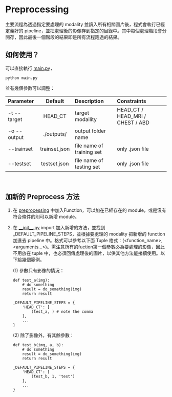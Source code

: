 # Preprocessing
主要流程為透過指定要處理的 modality 並讀入所有相關圖片後，程式會執行已經定義好的 pipeline，並把處理後的影像存到指定的目錄中。其中每個處理階段會分開存，因此最後一個階段的結果即是所有流程跑過的結果。
## 如何使用？
可以直接執行 [main.py](https://github.com/Nana2929/Medical-VQA/blob/preprocess/main.py)，
```
python main.py
```
並有幾個參數可以調整：

| Parameter     |      Default       | Description                               |                    Constraints           |
|:--------------|:------------------:|:------------------------------------------|:------------------------------------------|
| -t --target   | HEAD_CT | target modaility | HEAD_CT / HEAD_MRI / CHEST / ABD
| -o --output   | ./outputs/ | output folder name |
| --trainset |         trainset.json          | file name of training set | only .json file
| --testset |         testset.json         | file name of testing set | only .json file
<br />

## 加新的 Preprocess 方法
1. 在 [preprocessing](https://github.com/Nana2929/Medical-VQA/tree/preprocess/preprocessing) 中加入Function，可以加在已經存在的 module，或是沒有符合條件的則可以新增 module。
2. 在 [\_\_init\_\_.py](https://github.com/Nana2929/Medical-VQA/blob/preprocess/preprocessing/__init__.py) import 加入新增的方法，並找到 _DEFAULT_PIPELINE_STEPS，並根據要處理的 modality 把新增的 function 加進去 pipeline 中。格式可以參考以下面 Tuple 格式：(\<function_name\>, \<arguments...\>)。需注意所有的fuction第一個參數必為要處理的影像，因此不用放在 tuple 中，也必須回傳處理後的圖片，以供其他方法能接續使用。以下給幾個範例。

    (1) 參數只有影像的情況：
    ```
    def test_a(img):
        # do something
        result = do_something(img)
        return result

    _DEFAULT_PIPELINE_STEPS = {
        'HEAD_CT': [
            (test_a, ) # note the comma 
        ],
        ...
    }
    ```
    (2) 除了影像外，有其餘參數：
    ```
    def test_b(img, a, b):
        # do something
        result = do_something(img)
        return result

    _DEFAULT_PIPELINE_STEPS = {
        'HEAD_CT': [
            (test_b, 1, 'test')
        ],
        ...
    }
    ```

